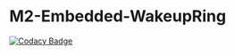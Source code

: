 # M2-Embedded-WakeupRing

[![Codacy Badge](https://api.codacy.com/project/badge/Grade/6f9a0d0f41034429af4c846dffbc344c)](https://app.codacy.com/gh/saravana304priya/M2-Embedded-WakeupRing?utm_source=github.com&utm_medium=referral&utm_content=saravana304priya/M2-Embedded-WakeupRing&utm_campaign=Badge_Grade_Settings)